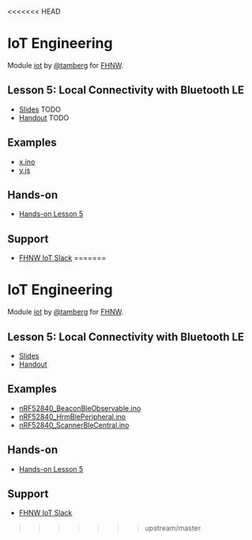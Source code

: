 <<<<<<< HEAD
# IoT Engineering
Module [iot](https://www.fhnw.ch/de/studium/module/9280188) by [@tamberg](https://twitter.com/tamberg) for [FHNW](https://www.fhnw.ch/).

## Lesson 5: Local Connectivity with Bluetooth LE
- [Slides](http://www.tamberg.org/fhnw/2019/IoT05BluetoothLEConnectivity.pdf) TODO
- [Handout](http://www.tamberg.org/fhnw/2019/IoT05BluetoothLEConnectivityHandout.pdf) TODO

## Examples
- [x.ino](x.ino)
- [y.js](y.js)

## Hands-on
- [Hands-on Lesson 5](../../../../fhnw-iot-work-05/blob/master/README.md)

## Support
- [FHNW IoT Slack](https://fhnw-iot.slack.com/)
=======
# IoT Engineering
Module [iot](https://www.fhnw.ch/de/studium/module/9280188) by [@tamberg](https://twitter.com/tamberg) for [FHNW](https://www.fhnw.ch/).

## Lesson 5: Local Connectivity with Bluetooth LE
- [Slides](http://www.tamberg.org/fhnw/2019/IoT05BluetoothLEConnectivity.pdf)
- [Handout](http://www.tamberg.org/fhnw/2019/IoT05BluetoothLEConnectivityHandout.pdf)

## Examples
- [nRF52840_BeaconBleObservable.ino](Arduino/nRF52840_BeaconBleObservable/nRF52840_BeaconBleObservable.ino)
- [nRF52840_HrmBlePeripheral.ino](Arduino/nRF52840_HrmBlePeripheral/nRF52840_HrmBlePeripheral.ino)
- [nRF52840_ScannerBleCentral.ino](Arduino/nRF52840_ScannerBleCentral/nRF52840_ScannerBleCentral.ino)

## Hands-on
- [Hands-on Lesson 5](../../../../fhnw-iot-work-05/blob/master/README.md)

## Support
- [FHNW IoT Slack](https://fhnw-iot.slack.com/)
>>>>>>> upstream/master
